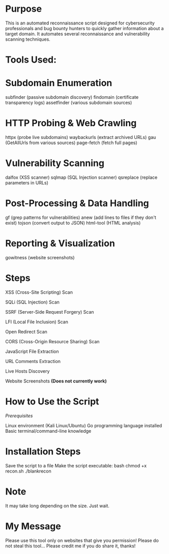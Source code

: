 # **Purpose**

This is an automated reconnaissance script designed for cybersecurity professionals and bug bounty hunters to quickly gather information about a target domain. It automates several reconnaissance and vulnerability scanning techniques.

# **Tools Used:**

# Subdomain Enumeration

subfinder (passive subdomain discovery)
findomain (certificate transparency logs)
assetfinder (various subdomain sources)


# HTTP Probing & Web Crawling

httpx (probe live subdomains)
waybackurls (extract archived URLs)
gau (GetAllUrls from various sources)
page-fetch (fetch full pages)


# Vulnerability Scanning

dalfox (XSS scanner)
sqlmap (SQL Injection scanner)
qsreplace (replace parameters in URLs)


# Post-Processing & Data Handling

gf (grep patterns for vulnerabilities)
anew (add lines to files if they don't exist)
tojson (convert output to JSON)
html-tool (HTML analysis)


# Reporting & Visualization

gowitness (website screenshots)

# **Steps**

XSS (Cross-Site Scripting) Scan

SQLi (SQL Injection) Scan

SSRF (Server-Side Request Forgery) Scan

LFI (Local File Inclusion) Scan

Open Redirect Scan

CORS (Cross-Origin Resource Sharing) Scan

JavaScript File Extraction

URL Comments Extraction

Live Hosts Discovery

Website Screenshots **(Does not currently work)**

# **How to Use the Script**
*Prerequisites*

Linux environment (Kali Linux/Ubuntu)
Go programming language installed
Basic terminal/command-line knowledge

# **Installation Steps**

Save the script to a file 
Make the script executable:
bash
chmod +x recon.sh
./blankrecon

# **Note**

It may take long depending on the size. Just wait.

# **My Message**

Please use this tool only on websites that give you permission! 
Please do not steal this tool...
Please credit me if you do share it, thanks!
